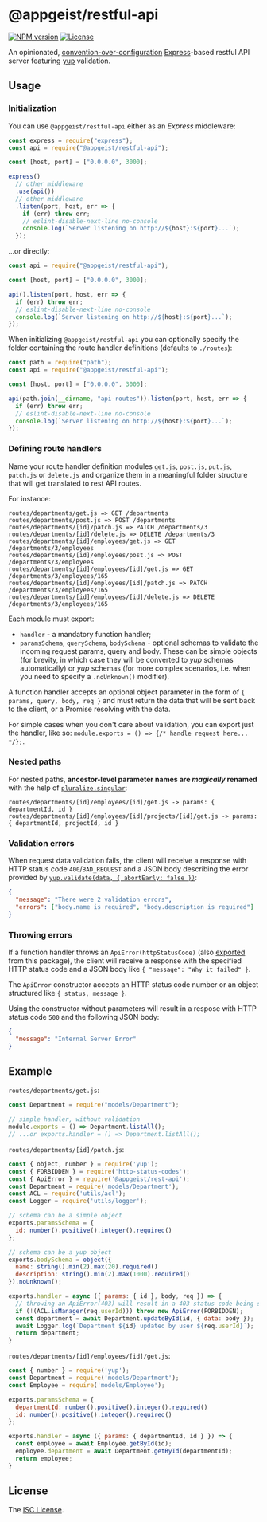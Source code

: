 # @appgeist/restful-api

[![NPM version][npm-image]][npm-url]
[![License][license-image]][license-url]

An opinionated, [convention-over-configuration](https://en.wikipedia.org/wiki/Convention_over_configuration) [Express](https://expressjs.com)-based restful API server featuring [yup](https://www.npmjs.com/package/yup) validation.

## Usage

### Initialization

You can use `@appgeist/restful-api` either as an _Express_ middleware:

```js
const express = require("express");
const api = require("@appgeist/restful-api");

const [host, port] = ["0.0.0.0", 3000];

express()
  // other middleware
  .use(api())
  // other middleware
  .listen(port, host, err => {
    if (err) throw err;
    // eslint-disable-next-line no-console
    console.log(`Server listening on http://${host}:${port}...`);
  });
```

...or directly:

```js
const api = require("@appgeist/restful-api");

const [host, port] = ["0.0.0.0", 3000];

api().listen(port, host, err => {
  if (err) throw err;
  // eslint-disable-next-line no-console
  console.log(`Server listening on http://${host}:${port}...`);
});
```

When initializing `@appgeist/restful-api` you can optionally specify the folder containing the route handler definitions (defaults to `./routes`):

```js
const path = require("path");
const api = require("@appgeist/restful-api");

const [host, port] = ["0.0.0.0", 3000];

api(path.join(__dirname, "api-routes")).listen(port, host, err => {
  if (err) throw err;
  // eslint-disable-next-line no-console
  console.log(`Server listening on http://${host}:${port}...`);
});
```

### Defining route handlers

Name your route handler definition modules `get.js`, `post.js`, `put.js`, `patch.js` or `delete.js` and organize them in a meaningful folder structure that will get translated to rest API routes.

For instance:

```
routes/departments/get.js => GET /departments
routes/departments/post.js => POST /departments
routes/departments/[id]/patch.js => PATCH /departments/3
routes/departments/[id]/delete.js => DELETE /departments/3
routes/departments/[id]/employees/get.js => GET /departments/3/employees
routes/departments/[id]/employees/post.js => POST /departments/3/employees
routes/departments/[id]/employees/[id]/get.js => GET /departments/3/employees/165
routes/departments/[id]/employees/[id]/patch.js => PATCH /departments/3/employees/165
routes/departments/[id]/employees/[id]/delete.js => DELETE /departments/3/employees/165
```

Each module must export:

- `handler` - a mandatory function handler;
- `paramsSchema`, `querySchema`, `bodySchema` - optional schemas to validate the incoming request params, query and body. These can be simple objects (for brevity, in which case they will be converted to _yup_ schemas automatically) or _yup_ schemas (for more complex scenarios, i.e. when you need to specify a `.noUnknown()` modifier).

A function handler accepts an optional object parameter in the form of `{ params, query, body, req }` and must return the data that will be sent back to the client, or a Promise resolving with the data.

For simple cases when you don't care about validation, you can export just the handler, like so: `module.exports = () => {/* handle request here... */};`.

### Nested paths

For nested paths, **ancestor-level parameter names are _magically_ renamed** with the help of [`pluralize.singular`](https://www.npmjs.com/package/pluralize):

`routes/departments/[id]/employees/[id]/get.js -> params: { departmentId, id }`
`routes/departments/[id]/employees/[id]/projects/[id]/get.js -> params: { departmentId, projectId, id }`

### Validation errors

When request data validation fails, the client will receive a response with HTTP status code `400`/`BAD_REQUEST` and a JSON body describing the error provided by [`yup.validate(data, { abortEarly: false })`](https://github.com/jquense/yup#mixedvalidatevalue-any-options-object-promiseany-validationerror):

```json
{
  "message": "There were 2 validation errors",
  "errors": ["body.name is required", "body.description is required"]
}
```

### Throwing errors

If a function handler throws an `ApiError(httpStatusCode)` (also [exported](lib/ApiError.js) from this package), the client will receive a response with the specified HTTP status code and a JSON body like `{ "message": "Why it failed" }`.

The `ApiError` constructor accepts an HTTP status code number or an object structured like `{ status, message }`.

Using the constructor without parameters will result in a respose with HTTP status code `500` and the following JSON body:

```json
{
  "message": "Internal Server Error"
}
```

## Example

`routes/departments/get.js`:

```js
const Department = require("models/Department");

// simple handler, without validation
module.exports = () => Department.listAll();
// ...or exports.handler = () => Department.listAll();
```

`routes/departments/[id]/patch.js`:

```js
const { object, number } = require('yup');
const { FORBIDDEN } = require('http-status-codes');
const { ApiError } = require('@appgeist/rest-api');
const Department = require('models/Department');
const ACL = require('utils/acl');
const Logger = require('utils/logger');

// schema can be a simple object
exports.paramsSchema = {
  id: number().positive().integer().required()
};

// schema can be a yup object
exports.bodySchema = object({
  name: string().min(2).max(20).required()
  description: string().min(2).max(1000).required()
}).noUnknown();

exports.handler = async ({ params: { id }, body, req }) => {
  // throwing an ApiError(403) will result in a 403 status code being sent to the client
  if (!(ACL.isManager(req.userId))) throw new ApiError(FORBIDDEN);
  const department = await Department.updateById(id, { data: body });
  await Logger.log(`Department ${id} updated by user ${req.userId}`);
  return department;
}
```

`routes/departments/[id]/employees/[id]/get.js`:

```js
const { number } = require('yup');
const Department = require('models/Department');
const Employee = require('models/Employee');

exports.paramsSchema = {
  departmentId: number().positive().integer().required()
  id: number().positive().integer().required()
};

exports.handler = async ({ params: { departmentId, id } }) => {
  const employee = await Employee.getById(id);
  employee.department = await Department.getById(departmentId);
  return employee;
}
```

## License

The [ISC License](LICENSE).

[npm-image]: https://img.shields.io/npm/v/@appgeist/restful-api.svg?style=flat-square
[npm-url]: https://www.npmjs.com/package/@appgeist/restful-api
[license-image]: https://img.shields.io/npm/l/@appgeist/restful-api.svg?style=flat-square
[license-url]: LICENSE
